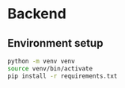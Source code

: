 # Backend

## Environment setup

```bash
python -m venv venv
source venv/bin/activate
pip install -r requirements.txt
```